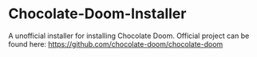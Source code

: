 # Chocolate-Doom-Installer
A unofficial installer for installing Chocolate Doom. Official project can be found here: https://github.com/chocolate-doom/chocolate-doom
